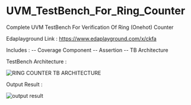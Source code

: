 # UVM_TestBench_For_Ring_Counter
Complete UVM TestBench For Verification Of Ring (Onehot) Counter


Edaplayground Link : https://www.edaplayground.com/x/ckfa


Includes : 
-- Coverage Component
-- Assertion 
-- TB Architecture 


TestBench Architecture : 

![RING COUNTER TB ARCHITECTURE](https://user-images.githubusercontent.com/82656806/122634656-025ec280-d0fd-11eb-8621-e8f531672845.png)


Output Result : 

![output result ](https://user-images.githubusercontent.com/82656806/122634659-0f7bb180-d0fd-11eb-8c4e-48f6ef0be2e4.png)
